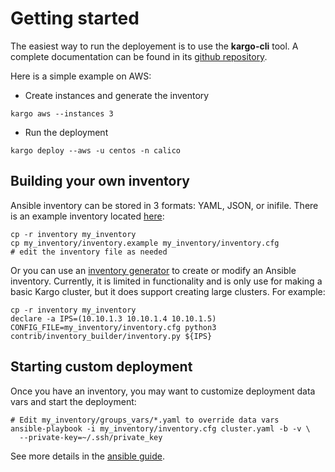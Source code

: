 Getting started
===============

The easiest way to run the deployement is to use the **kargo-cli** tool.
A complete documentation can be found in its [github repository](https://github.com/kubespray/kargo-cli).

Here is a simple example on AWS:

* Create instances and generate the inventory

```
kargo aws --instances 3
```

* Run the deployment

```
kargo deploy --aws -u centos -n calico
```

Building your own inventory
---------------------------

Ansible inventory can be stored in 3 formats: YAML, JSON, or inifile. There is
an example inventory located
[here](https://github.com/kubernetes-incubator/kargo/blob/master/inventory/inventory.example):

```
cp -r inventory my_inventory
cp my_inventory/inventory.example my_inventory/inventory.cfg
# edit the inventory file as needed
```

Or you can use an
[inventory generator](https://github.com/kubernetes-incubator/kargo/blob/master/contrib/inventory_builder/inventory.py)
to create or modify an Ansible inventory. Currently, it is limited in
functionality and is only use for making a basic Kargo cluster, but it does
support creating large clusters. For example:

```
cp -r inventory my_inventory
declare -a IPS=(10.10.1.3 10.10.1.4 10.10.1.5)
CONFIG_FILE=my_inventory/inventory.cfg python3 contrib/inventory_builder/inventory.py ${IPS}
```

Starting custom deployment
--------------------------

Once you have an inventory, you may want to customize deployment data vars
and start the deployment:

```
# Edit my_inventory/groups_vars/*.yaml to override data vars
ansible-playbook -i my_inventory/inventory.cfg cluster.yaml -b -v \
  --private-key=~/.ssh/private_key
```

See more details in the [ansible guide](ansible.md).
